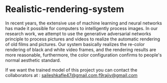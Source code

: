 # Realistic-rendering-system

In recent years, the extensive use of machine learning and neural networks has made it possible for computers to intelligently process images.
In our research work, we attempt to use the generative adversarial networks principle to process pictures and videos to realize the automatic
rendering of old films and pictures. Our system basically realizes the re-color rendering of black and white video frames, and the rendering 
results are more reasonable, furthermore, the color configuration confirms to people's normal aesthetic standard.

If we want the trained model of this project you can contact the collaborators at : saileshkafle47@gmail.com,f9rajiv@gmail.com
